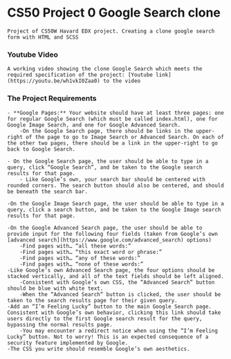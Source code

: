 # CS50 Project 0 Google Search clone

    Project of CS50W Havard EDX project. Creating a clone google search form with HTML and SCSS

### Youtube Video
    A working video showing the clone Google Search which meets the required specification of the project: [Youtube link](https://youtu.be/wh1vkI0Zaa0) to the video 

### The Project Requirements
    
    - **Google Pages:** Your website should have at least three pages: one for regular Google Search (which must be called index.html), one for Google Image Search, and one for Google Advanced Search.
        -On the Google Search page, there should be links in the upper-right of the page to go to Image Search or Advanced Search. On each of the other two pages, there should be a link in the upper-right to go back to Google Search.
    
    - On the Google Search page, the user should be able to type in a query, click “Google Search”, and be taken to the Google search results for that page. 
        - Like Google’s own, your search bar should be centered with rounded corners. The search button should also be centered, and should be beneath the search bar.
    
    -On the Google Image Search page, the user should be able to type in a query, click a search button, and be taken to the Google Image search results for that page.

    -On the Google Advanced Search page, the user should be able to provide input for the following four fields (taken from Google’s own [advanced search](https://www.google.com/advanced_search) options) 
        -Find pages with… “all these words:”
        -Find pages with… “this exact word or phrase:”
        -Find pages with… “any of these words:”
        -Find pages with… “none of these words:”
    -Like Google’s own Advanced Search page, the four options should be stacked vertically, and all of the text fields should be left aligned. 
        -Consistent with Google’s own CSS, the “Advanced Search” button should be blue with white text.
        -When the “Advanced Search” button is clicked, the user should be taken to the search results page for their given query.
    -Add an “I’m Feeling Lucky” button to the main Google Search page. Consistent with Google’s own behavior, clicking this link should take users directly to the first Google search result for the query, bypassing the normal results page.
        -You may encounter a redirect notice when using the “I’m Feeling Lucky” button. Not to worry! This is an expected consequence of a security feature implemented by Google.
    -The CSS you write should resemble Google’s own aesthetics.
        